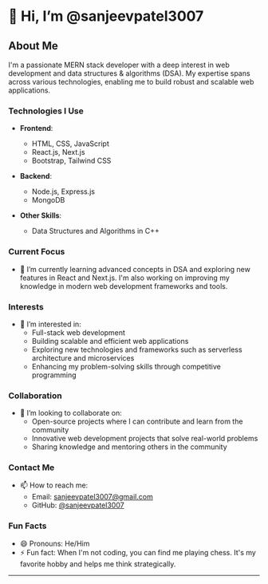 # 👋 Hi, I’m @sanjeevpatel3007

## About Me

I'm a passionate MERN stack developer with a deep interest in web development and data structures & algorithms (DSA). My expertise spans across various technologies, enabling me to build robust and scalable web applications.

### Technologies I Use

- **Frontend**:
  - HTML, CSS, JavaScript
  - React.js, Next.js
  - Bootstrap, Tailwind CSS

- **Backend**:
  - Node.js, Express.js
  - MongoDB

- **Other Skills**:
  - Data Structures and Algorithms in C++

### Current Focus

- 🌱 I’m currently learning advanced concepts in DSA and exploring new features in React and Next.js. I'm also working on improving my knowledge in modern web development frameworks and tools.

### Interests

- 👀 I’m interested in:
  - Full-stack web development
  - Building scalable and efficient web applications
  - Exploring new technologies and frameworks such as serverless architecture and microservices
  - Enhancing my problem-solving skills through competitive programming

### Collaboration

- 💞️ I’m looking to collaborate on:
  - Open-source projects where I can contribute and learn from the community
  - Innovative web development projects that solve real-world problems
  - Sharing knowledge and mentoring others in the community

### Contact Me

- 📫 How to reach me:
  - Email: [sanjeevpatel3007@gmail.com](mailto:sanjeevpatel3007@gmail.com)
  - GitHub: [@sanjeevpatel3007](https://github.com/sanjeevpatel3007)

### Fun Facts

- 😄 Pronouns: He/Him
- ⚡ Fun fact: When I'm not coding, you can find me playing chess. It's my favorite hobby and helps me think strategically.

---

<!---
sanjeevpatel3007/sanjeevpatel3007 is a ✨ special ✨ repository because its `README.md` (this file) appears on your GitHub profile.
You can click the Preview link to take a look at your changes.
--->
